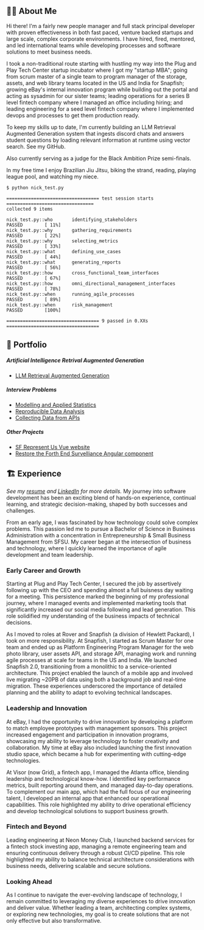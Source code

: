 ## 👨‍💻 About Me
Hi there! I'm a fairly new people manager and full stack principal developer with proven effectiveness in both fast paced, venture backed startups and large scale, complex corporate environments. I have hired, fired, mentored, and led international teams while developing processes and software solutions to meet business needs.

I took a non-traditional route starting with hustling my way into the Plug and Play Tech Center startup incubator where I got my "startup MBA"; going from scrum master of a single team to program manager of the storage, assets, and web library teams located in the US and India for Snapfish; growing eBay's internal innovation program while building out the portal and acting as sysadmin for our sister teams; leading operations for a series B level fintech company where I managed an office including hiring; and leading engineering for a seed level fintech company where I implemented devops and processes to get them production ready.

To keep my skills up to date, I'm currently building an LLM Retrieval Augmented Generation system that ingests discord chats and answers student questions by loading relevant information at runtime using vector search. See my GitHub.

Also currently serving as a judge for the Black Ambition Prize semi-finals.

In my free time I enjoy Brazilian Jiu Jitsu, biking the strand, reading, playing league pool, and watching my niece.

```
$ python nick_test.py

================================== test session starts ================================
collected 9 items

nick_test.py::who       identifying_stakeholders                   PASSED        [ 11%]
nick_test.py::why       gathering_requirements                     PASSED        [ 22%]
nick_test.py::why       selecting_metrics                          PASSED        [ 33%]
nick_test.py::what      defining_use_cases                         PASSED        [ 44%]
nick_test.py::what      generating_reports                         PASSED        [ 56%]
nick_test.py::how       cross_functional_team_interfaces           PASSED        [ 67%]
nick_test.py::how       omni_directional_management_interfaces     PASSED        [ 78%]
nick_test.py::when      running_agile_processes                    PASSED        [ 89%]
nick_test.py::when      risk_management                            PASSED        [100%]

================================== 9 passed in 0.XXs ==================================
```

## 📌 Portfolio
##### Artificial Intelligence Retrival Augmented Generation
- [LLM Retrieval Augmented Generation](https://github.com/bootstrapt/portfolio/blob/main/RAGAI.md)

##### Interview Problems
- [Modelling and Applied Statistics](https://docs.google.com/spreadsheets/d/1xt_NnPP7cAO-R5TThhlmlfa7mdHtxImy8thzjMHSwfU/edit?usp=sharing)
- [Reproducible Data Analysis](https://github.com/bootstrapt/clipboard-health-wbd-notebook/blob/main/pricing_wbd.ipynb)
- [Collecting Data from APIs](https://bootstrapt.github.io/safegraph-practice-problems/)

##### Other Projects
- [SF Represent Us Vue website](https://github.com/sfrepresentus/sfrepresentus.github.io-source) 
- [Restore the Forth End Survelliance Angular component](https://github.com/bootstrapt/end_survelliance_angular)

## 🏗️ Experience
_See my [resume](https://docs.google.com/document/d/17Oe8Tab9zK4oKPVTXrHdub56eSGYvIIJHS_jAFRehu8/edit?usp=sharing) and [LinkedIn](https://www.linkedin.com/in/nickolasturner/) for more details._
My journey into software development has been an exciting blend of hands-on experience, continual learning, and strategic decision-making, shaped by both successes and challenges.

From an early age, I was fascinated by how technology could solve complex problems. This passion led me to pursue a Bachelor of Science in Business Administration with a concentration in Entrepreneurship & Small Business Management from SFSU. My career began at the intersection of business and technology, where I quickly learned the importance of agile development and team leadership.

### Early Career and Growth
Starting at Plug and Play Tech Center, I secured the job by assertively following up with the CEO and spending almost a full buisness day waiting for a meeting. This persistence marked the beginning of my professional journey, where I managed events and implemented marketing tools that significantly increased our social media following and lead generation. This role solidified my understanding of the business impacts of technical decisions.

As I moved to roles at Rover and Snapfish (a division of Hewlett Packard), I took on more responsibility. At Snapfish, I started as Scrum Master for one team and ended up as Platform Engineering Program Manager for the web photo library, user assets API, and storage API, managing work and running agile processes at scale for teams in the US and India. We launched Snapfish 2.0, transitioning from a monolithic to a service-oriented architecture. This project enabled the launch of a mobile app and involved live migrating ~20PB of data using both a background job and real-time migration. These experiences underscored the importance of detailed planning and the ability to adapt to evolving technical landscapes.

### Leadership and Innovation
At eBay, I had the opportunity to drive innovation by developing a platform to match employee prototypes with management sponsors. This project increased engagement and participation in innovation programs, showcasing my ability to leverage technology to foster creativity and collaboration. My time at eBay also included launching the first innovation studio space, which became a hub for experimenting with cutting-edge technologies.

At Visor (now Grid), a fintech app, I managed the Atlanta office, blending leadership and technological know-how. I identified key performance metrics, built reporting around them, and managed day-to-day operations. To complement our main app, which had the full focus of our engineering talent, I developed an internal app that enhanced our operational capabilities. This role highlighted my ability to drive operational efficiency and develop technological solutions to support business growth.

### Fintech and Beyond
Leading engineering at Neon Money Club, I launched backend services for a fintech stock investing app, managing a remote engineering team and ensuring continuous delivery through a robust CI/CD pipeline. This role highlighted my ability to balance technical architecture considerations with business needs, delivering scalable and secure solutions.

### Looking Ahead
As I continue to navigate the ever-evolving landscape of technology, I remain committed to leveraging my diverse experiences to drive innovation and deliver value. Whether leading a team, architecting complex systems, or exploring new technologies, my goal is to create solutions that are not only effective but also transformative.


